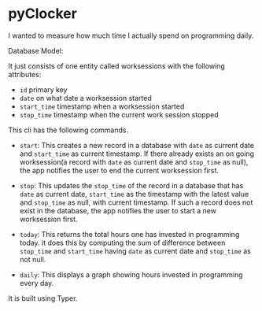 # pyClocker
I wanted to measure how much time I actually spend on programming daily.

Database Model:

It just consists of one entity called worksessions with the following attributes:
* ```id``` primary key
* ```date``` on what date a worksession started 
* ```start_time``` timestamp when a worksession started 
* ```stop_time``` timestamp when the current work session stopped 


This cli has the following commands.

* ```start```: This creates a new record in a database with ```date``` as current date and ```start_time``` as current timestamp.
If there already exists an on going worksession(a record with ```date``` as current date and ```stop_time``` as null), the app notifies the user to end the current worksession first.

* ```stop```: This updates the ```stop_time``` of the record in a database that has ```date``` as current date, ```start_time``` as the timestamp with the latest value and ```stop_time``` as null, with  current timestamp.
If such a record does not exist in the database, the app notifies the user to start a new worksession first.

* ```today```: This returns the total hours one has invested in programming today.
it does this by computing the sum of difference between ```stop_time``` and ```start_time``` having ```date``` as current date and ```stop_time``` as not null.

* ```daily```: This displays a graph showing hours invested in programming every day.

It is built using Typer.
